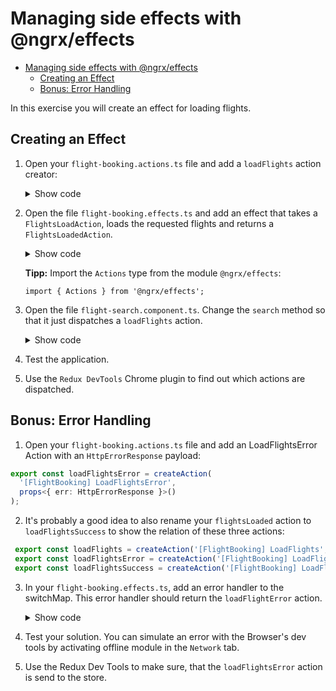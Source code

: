 # Managing side effects with @ngrx/effects

* [Managing side effects with @ngrx/effects](#managing-side-effects-with-ngrxeffects)
  * [Creating an Effect](#creating-an-effect)
  * [Bonus: Error Handling](#bonus-error-handling)

In this exercise you will create an effect for loading flights.

## Creating an Effect

1. Open your ``flight-booking.actions.ts`` file and add a ``loadFlights`` action creator:

    <details>
    <summary>Show code</summary>
    <p>

    ```TypeScript
    [...]

    export const loadFlights = createAction(
        '[FlightBooking] LoadFlights',
        props<{ from: string, to: string }>()
    );
    ```

    </p>
    </details>


2. Open the file ``flight-booking.effects.ts`` and add an effect that takes a ``FlightsLoadAction``, loads the requested flights and returns a ``FlightsLoadedAction``.

    <details>
    <summary>Show code</summary>
    <p>

    ```TypeScript
    @Injectable()
    export class FlightBookingEffects {
        loadFlights$ = createEffect((): Observable<any> => 
            this.actions$.pipe(
                ofType(loadFlights), 
                switchMap((action) => this.flightService.find(action.from, action.to)),
                map((flights) => flightsLoaded({ flights }))
            )
        );

        constructor(private actions$: Actions, private flightService: FlightService) {}
    }
    ```

    </p>
    </details>

    **Tipp:** Import the ``Actions`` type from the module ``@ngrx/effects``: 
    
    ``import { Actions } from '@ngrx/effects';``


3. Open the file ``flight-search.component.ts``. Change the ``search`` method so that it just dispatches a ``loadFlights`` action.

    <details>
    <summary>Show code</summary>
    <p>

    ```TypeScript
    search(): void {
      if (!this.from || !this.to) {
        return;
      }

      // New:
      this.store.dispatch(loadFlights({
          from: this.from, 
          to: this.to
        }));
      
      // Old:
      /*
      this.flightService
          .find(this.from, this.to)
          .subscribe(
            flights => { 
              this.store.dispatch(new flightsLoaded({flights}));
            },
            error => {
              console.error('error', error);
            } 
          );
      */
    }

    ```

    </p>
    </details>

4. Test the application.

5. Use the ``Redux DevTools`` Chrome plugin to find out which actions are dispatched.

## Bonus: Error Handling

1. Open your ``flight-booking.actions.ts`` file and add an LoadFlightsError Action with an ``HttpErrorResponse`` payload:

  ```typescript
  export const loadFlightsError = createAction(
    '[FlightBooking] LoadFlightsError',
    props<{ err: HttpErrorResponse }>()
  );
  ```

2. It's probably a good idea to also rename your ``flightsLoaded`` action to ``loadFlightsSuccess`` to show the relation of these three actions:

  ```typescript
   export const loadFlights = createAction('[FlightBooking] LoadFlights', props<{ from: string; to: string }>());
   export const loadFlightsError = createAction('[FlightBooking] LoadFlightsError', props<{ err: HttpErrorResponse }>());
   export const loadFlightsSuccess = createAction('[FlightBooking] LoadFlightsSuccess', props<{ flights: Flight[] }>());
  ```

3. In your ``flight-booking.effects.ts``, add an error handler to the switchMap. This error handler should return the ``loadFlightError`` action.

    <details>
    <summary>Show code</summary>
    <p>
    
    ```typescript
        loadFlightBookings$ = createEffect((): Observable<FlightBookingActions> => this.actions$.pipe(
            ofType(loadFlights),
            switchMap((action) => this.flightService.find(action.from, action.to).pipe(
                map((flights) => loadFlightsSuccess({ flights })),
                catchError((err) => of(loadFlightsError({ err })))
            )),
        ));
    ```
    
    </p>  
    </details>

4. Test your solution. You can simulate an error with the Browser's dev tools by activating offline module in the ``Network`` tab.
   
5. Use the Redux Dev Tools to make sure, that the ``loadFlightsError`` action is send to the store.
